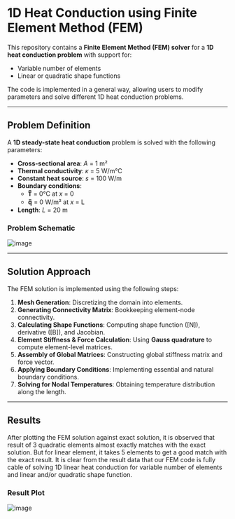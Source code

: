 # 1D Heat Conduction using Finite Element Method (FEM)

This repository contains a **Finite Element Method (FEM) solver** for a **1D heat conduction problem** with support for:

- Variable number of elements
- Linear or quadratic shape functions

The code is implemented in a general way, allowing users to modify parameters and solve different 1D heat conduction problems.

---

## **Problem Definition**

A **1D steady-state heat conduction** problem is solved with the following parameters:

- **Cross-sectional area**: *A* = 1 m²  
- **Thermal conductivity**: *κ* = 5 W/m°C  
- **Constant heat source**: *s* = 100 W/m  
- **Boundary conditions**:  
  - **T̅** = 0°C at *x* = 0  
  - **q̅** = 0 W/m² at *x* = L  
- **Length**: *L* = 20 m  


### **Problem Schematic**

![image](https://github.com/user-attachments/assets/a3a638db-5e72-402a-9e13-d5bfd3572c16)

---

## **Solution Approach**

The FEM solution is implemented using the following steps:

1. **Mesh Generation**: Discretizing the domain into elements.
2. **Generating Connectivity Matrix**: Bookkeeping element-node connectivity.
3. **Calculating Shape Functions**: Computing shape function \([N]\), derivative \([B]\), and Jacobian.
4. **Element Stiffness & Force Calculation**: Using **Gauss quadrature** to compute element-level matrices.
5. **Assembly of Global Matrices**: Constructing global stiffness matrix and force vector.
6. **Applying Boundary Conditions**: Implementing essential and natural boundary conditions.
7. **Solving for Nodal Temperatures**: Obtaining temperature distribution along the length.

---

## **Results**
After plotting the FEM solution against exact solution, it is observed that result of 3 quadratic elements
almost exactly matches with the exact solution. But for linear element, it takes 5 elements to get a good match
with the exact result. It is clear from the result data that our FEM code is fully cable of solving 1D linear heat
conduction for variable number of elements and linear and/or quadratic shape function.

### **Result Plot**

![image](https://github.com/user-attachments/assets/7068af78-e229-4283-b38b-c2f5fa091e3f)

